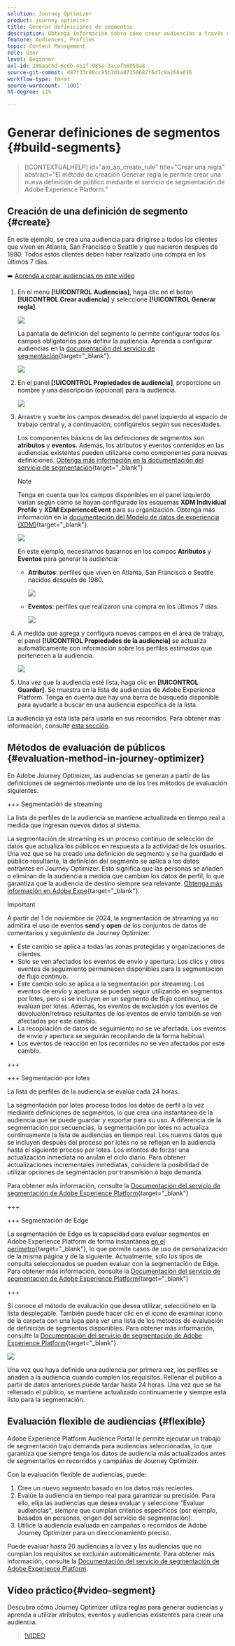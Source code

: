 ```yaml
---
solution: Journey Optimizer
product: journey optimizer
title: Generar definiciones de segmentos
description: Obtenga información sobre cómo crear audiencias a través de definiciones de segmentos
feature: Audiences, Profiles
topic: Content Management
role: User
level: Beginner
exl-id: 289aac5d-6cdb-411f-985e-3acef58050a8
source-git-commit: d87f33c80cc85b1d1a87150687f6d7c9a268a016
workflow-type: tm+mt
source-wordcount: '1001'
ht-degree: 11%

---
```


# Generar definiciones de segmentos {#build-segments}

>[!CONTEXTUALHELP]
>id="ajo_ao_create_rule"
>title="Crear una regla"
>abstract="El método de creación Generar regla le permite crear una nueva definición de público mediante el servicio de segmentación de Adobe Experience Platform."

## Creación de una definición de segmento {#create}

En este ejemplo, se crea una audiencia para dirigirse a todos los clientes que viven en Atlanta, San Francisco o Seattle y que nacieron después de 1980. Todos estos clientes deben haber realizado una compra en los últimos 7 días.

➡️ [Aprenda a crear audiencias en este vídeo](#video-segment)

1. En el menú **[!UICONTROL Audiencias]**, haga clic en el botón **[!UICONTROL Crear audiencia]** y seleccione **[!UICONTROL Generar regla]**.

   ![](assets/create-segment.png)

   La pantalla de definición del segmento le permite configurar todos los campos obligatorios para definir la audiencia. Aprenda a configurar audiencias en la [documentación del servicio de segmentación](https://experienceleague.adobe.com/es/docs/experience-platform/segmentation/methods/overview){target="_blank"}.

   ![](assets/segment-builder.png)

1. En el panel **[!UICONTROL Propiedades de audiencia]**, proporcione un nombre y una descripción (opcional) para la audiencia.

   ![](assets/segment-properties.png)

1. Arrastre y suelte los campos deseados del panel izquierdo al espacio de trabajo central y, a continuación, configúrelos según sus necesidades.

   Los componentes básicos de las definiciones de segmentos son **atributos** y **eventos**. Además, los atributos y eventos contenidos en las audiencias existentes pueden utilizarse como componentes para nuevas definiciones. [Obtenga más información en la documentación del servicio de segmentación](https://experienceleague.adobe.com/es/docs/experience-platform/segmentation/ui/segment-builder#building-blocks){target="_blank"}

   >[!NOTE]
   >
   >Tenga en cuenta que los campos disponibles en el panel izquierdo varían según cómo se hayan configurado los esquemas **XDM Individual Profile** y **XDM ExperienceEvent** para su organización.  Obtenga más información en la [documentación del Modelo de datos de experiencia (XDM)](https://experienceleague.adobe.com/docs/experience-platform/xdm/home.html?lang=es){target="_blank"}.

   ![](assets/drag-fields.png)

   En este ejemplo, necesitamos basarnos en los campos **Atributos** y **Eventos** para generar la audiencia:

   * **Atributos**: perfiles que viven en Atlanta, San Francisco o Seattle nacidos después de 1980.

     ![](assets/add-attributes.png)

   * **Eventos**: perfiles que realizaron una compra en los últimos 7 días.

     ![](assets/add-events.png)

1. A medida que agrega y configura nuevos campos en el área de trabajo, el panel **[!UICONTROL Propiedades de la audiencia]** se actualiza automáticamente con información sobre los perfiles estimados que pertenecen a la audiencia.

   ![](assets/segment-estimate.png)

1. Una vez que la audiencia esté lista, haga clic en **[!UICONTROL Guardar]**. Se muestra en la lista de audiencias de Adobe Experience Platform. Tenga en cuenta que hay una barra de búsqueda disponible para ayudarle a buscar en una audiencia específica de la lista.

La audiencia ya está lista para usarla en sus recorridos. Para obtener más información, consulte [esta sección](../audience/about-audiences.md).

## Métodos de evaluación de públicos {#evaluation-method-in-journey-optimizer}

En Adobe Journey Optimizer, las audiencias se generan a partir de las definiciones de segmentos mediante uno de los tres métodos de evaluación siguientes.

+++ Segmentación de streaming

La lista de perfiles de la audiencia se mantiene actualizada en tiempo real a medida que ingresan nuevos datos al sistema.

La segmentación de streaming es un proceso continuo de selección de datos que actualiza los públicos en respuesta a la actividad de los usuarios. Una vez que se ha creado una definición de segmento y se ha guardado el público resultante, la definición del segmento se aplica a los datos entrantes en Journey Optimizer. Esto significa que las personas se añaden o eliminan de la audiencia a medida que cambian los datos de perfil, lo que garantiza que la audiencia de destino siempre sea relevante. [Obtenga más información en Adobe Expe](https://experienceleague.adobe.com/docs/experience-platform/segmentation/ui/streaming-segmentation.html?lang=es){target="_blank"}.

>[!IMPORTANT]
>
>A partir del 1 de noviembre de 2024, la segmentación de streaming ya no admitirá el uso de eventos **send** y **open** de los conjuntos de datos de comentarios y seguimiento de Journey Optimizer.
>
>* Este cambio se aplica a todas las zonas protegidas y organizaciones de clientes.
>* Solo se ven afectados los eventos de envío y apertura: Los clics y otros eventos de seguimiento permanecen disponibles para la segmentación de flujo continuo.
>* Este cambio solo se aplica a la segmentación por streaming. Los eventos de envío y apertura se pueden seguir utilizando en segmentos por lotes, pero si se incluyen en un segmento de flujo continuo, se evalúan por lotes. Además, los eventos de exclusión y los eventos de devolución/retraso resultantes de los eventos de envío también se ven afectados por este cambio.
>* La recopilación de datos de seguimiento no se ve afectada. Los eventos de envío y apertura se seguirán recopilando de la forma habitual.
>* Los eventos de reacción en los recorridos no se ven afectados por este cambio.

+++

+++ Segmentación por lotes

La lista de perfiles de la audiencia se evalúa cada 24 horas.

La segmentación por lotes procesa todos los datos de perfil a la vez mediante definiciones de segmentos, lo que crea una instantánea de la audiencia que se puede guardar y exportar para su uso. A diferencia de la segmentación por secuencias, la segmentación por lotes no actualiza continuamente la lista de audiencias en tiempo real. Los nuevos datos que se incluyen después del proceso por lotes no se reflejan en la audiencia hasta el siguiente proceso por lotes. Los intentos de forzar una actualización inmediata no anulan el ciclo diario. Para obtener actualizaciones incrementales inmediatas, considere la posibilidad de utilizar opciones de segmentación por transmisión o bajo demanda.

Para obtener más información, consulte la [Documentación del servicio de segmentación de Adobe Experience Platform](https://experienceleague.adobe.com/docs/experience-platform/segmentation/home.html?lang=es#batch){target="_blank"}

+++

+++ Segmentación de Edge

La segmentación de Edge es la capacidad para evaluar segmentos en Adobe Experience Platform de forma instantánea [en el perímetro](https://experienceleague.adobe.com/docs/experience-platform/edge/home.html?lang=es){target="_blank"}, lo que permite casos de uso de personalización de la misma página y de la siguiente. Actualmente, solo los tipos de consulta seleccionados se pueden evaluar con la segmentación de Edge. Para obtener más información, consulte la [Documentación del servicio de segmentación de Adobe Experience Platform](https://experienceleague.adobe.com/docs/experience-platform/segmentation/ui/edge-segmentation.html?lang=es#query-types){target="_blank"}

+++

Si conoce el método de evaluación que desea utilizar, selecciónelo en la lista desplegable. También puede hacer clic en el icono de examinar icono de la carpeta con una lupa para ver una lista de los métodos de evaluación de definición de segmentos disponibles. Para obtener más información, consulte la [Documentación del servicio de segmentación de Adobe Experience Platform](https://experienceleague.adobe.com/docs/experience-platform/segmentation/ui/segment-builder.html?lang=es#segment-properties){target="_blank"}.

![](assets/evaluation-methods.png)

<!--The determination between batch segmentation and streaming segmentation is made by the system for each audience, based on the complexity and the cost of evaluating the segment definition rule. You can view the evaluation method for each audience in the **[!UICONTROL Evaluation method]** column of the audience list.
    
![](assets/evaluation-method.png)

>[!NOTE]
>
>If the **[!UICONTROL Evaluation method]** column does not display, you  need to add it using configuration button on the top right of the list.-->

Una vez que haya definido una audiencia por primera vez, los perfiles se añaden a la audiencia cuando cumplen los requisitos. Rellenar el público a partir de datos anteriores puede tardar hasta 24 horas. Una vez que se ha rellenado el público, se mantiene actualizado continuamente y siempre está listo para la segmentación.

## Evaluación flexible de audiencias {#flexible}

Adobe Experience Platform Audience Portal le permite ejecutar un trabajo de segmentación bajo demanda para audiencias seleccionadas, lo que garantiza que siempre tenga los datos de audiencia más actualizados antes de segmentarlos en recorridos y campañas de Journey Optimizer.

Con la evaluación flexible de audiencias, puede:

1. Cree un nuevo segmento basado en los datos más recientes.
1. Evalúe la audiencia en tiempo real para garantizar su precisión. Para ello, elija las audiencias que desea evaluar y seleccione &quot;Evaluar audiencias&quot;, siempre que cumplan criterios específicos (por ejemplo, basados en personas, origen del servicio de segmentación).
1. Utilice la audiencia evaluada en campañas o recorridos de Adobe Journey Optimizer para un direccionamiento preciso.

Puede evaluar hasta 20 audiencias a la vez y las audiencias que no cumplan los requisitos se excluirán automáticamente. Para obtener más información, consulte la [Documentación del servicio de segmentación de Adobe Experience Platform](https://experienceleague.adobe.com/es/docs/experience-platform/segmentation/ui/audience-portal#flexible-audience-evaluation).

## Vídeo práctico{#video-segment}

Descubra cómo Journey Optimizer utiliza reglas para generar audiencias y aprenda a utilizar atributos, eventos y audiencias existentes para crear una audiencia.

>[!VIDEO](https://video.tv.adobe.com/v/3430332?quality=12&captions=spa)
